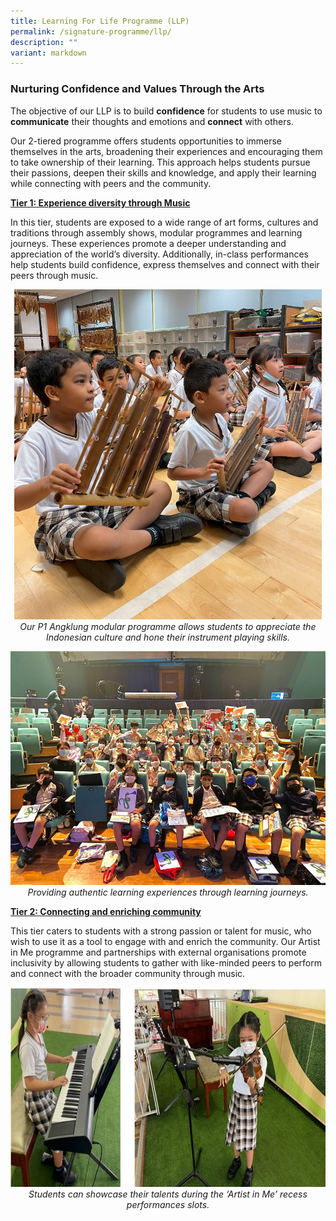 ```yaml
---
title: Learning For Life Programme (LLP)
permalink: /signature-programme/llp/
description: ""
variant: markdown
---
```

### **Nurturing Confidence and Values Through the Arts**

The objective of our LLP is to build **confidence** for students to use music to **communicate** their thoughts and emotions and **connect** with others.

Our 2-tiered programme offers students opportunities to immerse themselves in the arts, broadening their experiences and encouraging them to take ownership of their learning. This approach helps students pursue their passions, deepen their skills and knowledge, and apply their learning while connecting with peers and the community.

**<u>Tier 1: Experience diversity through Music</u>**

In this tier, students are exposed to a wide range of art forms, cultures and traditions through assembly shows, modular programmes and learning journeys. These experiences promote a deeper understanding and appreciation of the world’s diversity. Additionally, in-class performances help students build confidence, express themselves and connect with their peers through music.

*<center><img src="/images/Experience/Signature%20Programme/llp_05_v1.jpg" style="width:492px;height:528px">Our P1 Angklung modular programme allows students to appreciate the Indonesian culture and hone their instrument playing skills.</center>*

*<center><img src="/images/Experience/Signature%20Programme/llp_04_v1.jpg">Providing authentic learning experiences through learning journeys.</center>*

**<u>Tier 2: Connecting and enriching community</u>**

This tier caters to students with a strong passion or talent for music, who wish to use it as a tool to engage with and enrich the community. Our Artist in Me programme and partnerships with external organisations promote inclusivity by allowing students to gather with like-minded peers to perform and connect with the broader community through music.

*<center><img src="/images/Experience/Signature%20Programme/llp_03_v1.jpg" style="width:700px;height:319px">Students can showcase their talents during the ‘Artist in Me’ recess performances slots.</center>*